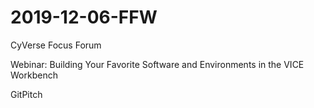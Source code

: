 # 2019-12-06-FFW

CyVerse Focus Forum 

Webinar: Building Your Favorite Software and Environments in the VICE Workbench

GitPitch
